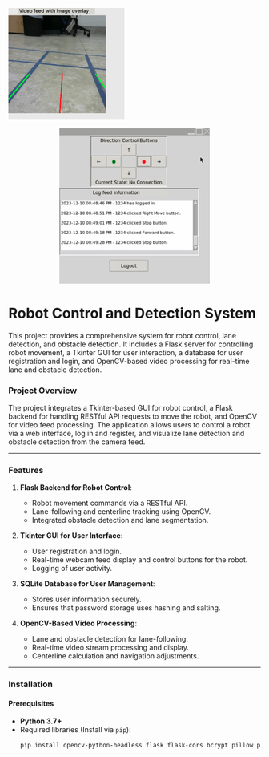 ![Demo Video](laneDetection.gif)
<p align="center">
  <img src="4quadrantDisplay.gif" alt="Demo Video" width="300">
</p>



# Robot Control and Detection System

This project provides a comprehensive system for robot control, lane detection, and obstacle detection. It includes a Flask server for controlling robot movement, a Tkinter GUI for user interaction, a database for user registration and login, and OpenCV-based video processing for real-time lane and obstacle detection.


### Project Overview

The project integrates a Tkinter-based GUI for robot control, a Flask backend for handling RESTful API requests to move the robot, and OpenCV for video feed processing. The application allows users to control a robot via a web interface, log in and register, and visualize lane detection and obstacle detection from the camera feed.

---

### Features

1. **Flask Backend for Robot Control**:
   - Robot movement commands via a RESTful API.
   - Lane-following and centerline tracking using OpenCV.
   - Integrated obstacle detection and lane segmentation.

2. **Tkinter GUI for User Interface**:
   - User registration and login.
   - Real-time webcam feed display and control buttons for the robot.
   - Logging of user activity.

3. **SQLite Database for User Management**:
   - Stores user information securely.
   - Ensures that password storage uses hashing and salting.

4. **OpenCV-Based Video Processing**:
   - Lane and obstacle detection for lane-following.
   - Real-time video stream processing and display.
   - Centerline calculation and navigation adjustments.

---

### Installation

#### Prerequisites

- **Python 3.7+**
- Required libraries (Install via `pip`):
  ```bash
  pip install opencv-python-headless flask flask-cors bcrypt pillow pytz
